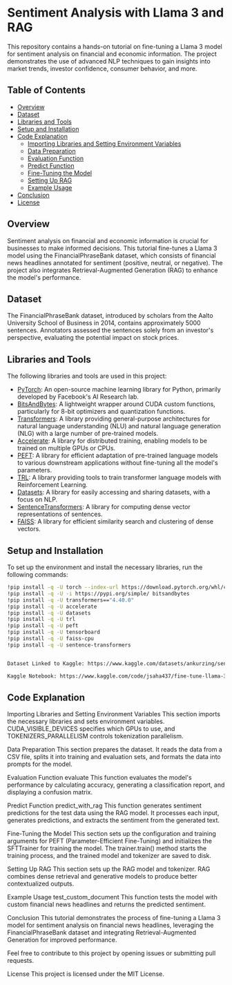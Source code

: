 # Sentiment Analysis with Llama 3 and RAG

This repository contains a hands-on tutorial on fine-tuning a Llama 3 model for sentiment analysis on financial and economic information. The project demonstrates the use of advanced NLP techniques to gain insights into market trends, investor confidence, consumer behavior, and more.

## Table of Contents

- [Overview](#overview)
- [Dataset](#dataset)
- [Libraries and Tools](#libraries-and-tools)
- [Setup and Installation](#setup-and-installation)
- [Code Explanation](#code-explanation)
  - [Importing Libraries and Setting Environment Variables](#importing-libraries-and-setting-environment-variables)
  - [Data Preparation](#data-preparation)
  - [Evaluation Function](#evaluation-function)
  - [Predict Function](#predict-function)
  - [Fine-Tuning the Model](#fine-tuning-the-model)
  - [Setting Up RAG](#setting-up-rag)
  - [Example Usage](#example-usage)
- [Conclusion](#conclusion)
- [License](#license)

## Overview

Sentiment analysis on financial and economic information is crucial for businesses to make informed decisions. This tutorial fine-tunes a Llama 3 model using the FinancialPhraseBank dataset, which consists of financial news headlines annotated for sentiment (positive, neutral, or negative). The project also integrates Retrieval-Augmented Generation (RAG) to enhance the model's performance.

## Dataset

The FinancialPhraseBank dataset, introduced by scholars from the Aalto University School of Business in 2014, contains approximately 5000 sentences. Annotators assessed the sentences solely from an investor's perspective, evaluating the potential impact on stock prices.

## Libraries and Tools

The following libraries and tools are used in this project:

- [PyTorch](https://pytorch.org/): An open-source machine learning library for Python, primarily developed by Facebook's AI Research lab.
- [BitsAndBytes](https://github.com/TimDettmers/bitsandbytes): A lightweight wrapper around CUDA custom functions, particularly for 8-bit optimizers and quantization functions.
- [Transformers](https://huggingface.co/transformers/): A library providing general-purpose architectures for natural language understanding (NLU) and natural language generation (NLG) with a large number of pre-trained models.
- [Accelerate](https://huggingface.co/docs/accelerate/index): A library for distributed training, enabling models to be trained on multiple GPUs or CPUs.
- [PEFT](https://github.com/huggingface/peft): A library for efficient adaptation of pre-trained language models to various downstream applications without fine-tuning all the model's parameters.
- [TRL](https://github.com/huggingface/trl): A library providing tools to train transformer language models with Reinforcement Learning.
- [Datasets](https://huggingface.co/docs/datasets/): A library for easily accessing and sharing datasets, with a focus on NLP.
- [SentenceTransformers](https://www.sbert.net/): A library for computing dense vector representations of sentences.
- [FAISS](https://github.com/facebookresearch/faiss): A library for efficient similarity search and clustering of dense vectors.

## Setup and Installation

To set up the environment and install the necessary libraries, run the following commands:

```bash
!pip install -q -U torch --index-url https://download.pytorch.org/whl/cu117
!pip install -q -U -i https://pypi.org/simple/ bitsandbytes
!pip install -q -U transformers=="4.40.0"
!pip install -q -U accelerate
!pip install -q -U datasets
!pip install -q -U trl
!pip install -q -U peft
!pip install -q -U tensorboard
!pip install -q -U faiss-cpu
!pip install -q -U sentence-transformers


Dataset Linked to Kaggle: https://www.kaggle.com/datasets/ankurzing/sentiment-analysis-for-financial-news

Kaggle Notebook: https://www.kaggle.com/code/jsaha437/fine-tune-llama-3-for-sentiment-analysis-5e8f87

```

## Code Explanation
Importing Libraries and Setting Environment Variables
This section imports the necessary libraries and sets environment variables. CUDA_VISIBLE_DEVICES specifies which GPUs to use, and TOKENIZERS_PARALLELISM controls tokenization parallelism.

Data Preparation
This section prepares the dataset. It reads the data from a CSV file, splits it into training and evaluation sets, and formats the data into prompts for the model.

Evaluation Function
evaluate
This function evaluates the model's performance by calculating accuracy, generating a classification report, and displaying a confusion matrix.

Predict Function
predict_with_rag
This function generates sentiment predictions for the test data using the RAG model. It processes each input, generates predictions, and extracts the sentiment from the generated text.

Fine-Tuning the Model
This section sets up the configuration and training arguments for PEFT (Parameter-Efficient Fine-Tuning) and initializes the SFTTrainer for training the model. The trainer.train() method starts the training process, and the trained model and tokenizer are saved to disk.

Setting Up RAG
This section sets up the RAG model and tokenizer. RAG combines dense retrieval and generative models to produce better contextualized outputs.

Example Usage
test_custom_document
This function tests the model with custom financial news headlines and returns the predicted sentiment.

Conclusion
This tutorial demonstrates the process of fine-tuning a Llama 3 model for sentiment analysis on financial news headlines, leveraging the FinancialPhraseBank dataset and integrating Retrieval-Augmented Generation for improved performance.

Feel free to contribute to this project by opening issues or submitting pull requests.

License
This project is licensed under the MIT License.

